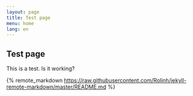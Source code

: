 ```yaml
---
layout: page
title: Test page
menu: home
lang: en
---
```


## Test page

This is a test. Is it working?

{% remote_markdown https://raw.githubusercontent.com/Rolinh/jekyll-remote-markdown/master/README.md %}
